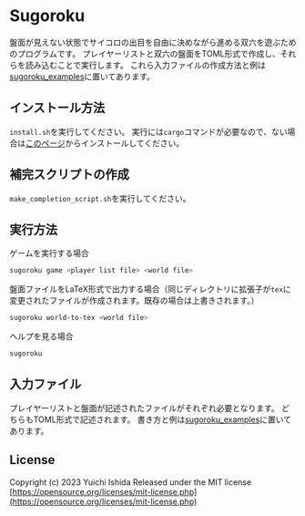 # Sugoroku

盤面が見えない状態でサイコロの出目を自由に決めながら進める双六を遊ぶためのプログラムです。
プレイヤーリストと双六の盤面をTOML形式で作成し、それらを読み込むことで実行します。
これら入力ファイルの作成方法と例は[sugoroku\_examples](sugoroku_examples)に置いてあります。

## インストール方法

`install.sh`を実行してください。
実行には`cargo`コマンドが必要なので、ない場合は[このページ](https://www.rust-lang.org/ja/tools/install)からインストールしてください。

## 補完スクリプトの作成

`make_completion_script.sh`を実行してください。

## 実行方法

ゲームを実行する場合

```sh
sugoroku game <player list file> <world file>
```

盤面ファイルをLaTeX形式で出力する場合（同じディレクトリに拡張子が`tex`に変更されたファイルが作成されます。既存の場合は上書きされます。）

```sh
sugoroku world-to-tex <world file>
```

ヘルプを見る場合

```sh
sugoroku
```

## 入力ファイル

プレイヤーリストと盤面が記述されたファイルがそれぞれ必要となります。
どちらもTOML形式で記述されます。
書き方と例は[sugoroku\_examples](sugoroku_examples)に置いてあります。

## License
Copyright (c) 2023 Yuichi Ishida
Released under the MIT license
[https://opensource.org/licenses/mit-license.php](https://opensource.org/licenses/mit-license.php)
